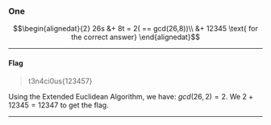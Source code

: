 ### One

```math
\begin{alignedat}{2}
26s &+ 8t = 2( == gcd(26,8))\\
&+ 12345 \text{ for the correct answer}
\end{alignedat}
```

---

#### Flag
> t3n4ci0us{123457}

Using the Extended Euclidean Algorithm, we have: $gcd(26,2) = 2$. We $2+12345 = 12347$ to get the flag.

---
